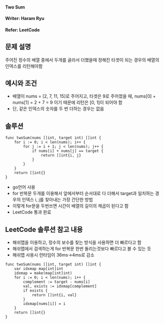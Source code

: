 #### Two Sum  
#### Writer: Haram Ryu
#### Refer: LeetCode

## 문제 설명  
주어진 정수의 배열 중에서 두개를 골라서 더했을때 정해진 타겟이 되는 경우의 배열의 인덱스를 리턴해야함  

## 예시와 조건
- 배열이 nums = [2, 7, 11, 15]로 주어지고, 타겟은 9로 주어졌을 때, nums[0] + nums[1] = 2 + 7 = 9 이기 때문에 리턴은 [0, 1]이 되어야 함
- 단, 같은 인덱스의 숫자를 두 번 더하는 경우는 없음

## 솔루션

```
func twoSum(nums []int, target int) []int {
    for i := 0; i < len(nums); i++ {
        for j := i + 1; j < len(nums); j++ {
            if nums[i] + nums[j] == target {
                return []int{i, j}
            }
        }    
    }
    return []int{}
}
```
- go언어 사용
- for 반복문 두개를 이용해서 앞에서부터 순서대로 다 더해서 target과 일치하는 경우의 인덱스 i, j를 찾아내는 가장 간단한 방법
- 이렇게 for문을 두번쓰면 시간이 배열의 길이의 제곱이 된다고 함
- LeetCode 통과 완료

## LeetCode 솔루션 참고 내용
- 해쉬맵을 이용하고, 정수의 보수를 찾는 방식을 사용하면 더 빠르다고 함
- 해쉬맵에서 검색하는게 for 반복문 한번 돌리는것보다 빠르다고 볼 수 있는 듯
- 해쉬맵 사용시 런타임이 36ms→4ms로 감소
```
func twoSum(nums []int, target int) []int {
    var idxmap map[int]int
    idxmap = make(map[int]int)
    for i := 0; i < len(nums); i++ {
        complement := target - nums[i]
        val, exists := idxmap[complement]
        if exists {
            return []int{i, val}
        }
        idxmap[nums[i]] = i
    }
    return []int{}
}
```
